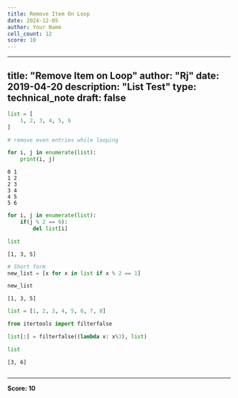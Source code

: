 ```yaml
---
title: Remove Item On Loop
date: 2024-12-05
author: Your Name
cell_count: 12
score: 10
---
```


---
title: "Remove Item on Loop"
author: "Rj"
date: 2019-04-20
description: "List Test"
type: technical_note
draft: false
---

```python
list = [
    1, 2, 3, 4, 5, 6
]
```


```python
# remove even entries while looping
```


```python
for i, j in enumerate(list):
    print(i, j)
```

    0 1
    1 2
    2 3
    3 4
    4 5
    5 6



```python
for i, j in enumerate(list):
    if(j % 2 == 0):
        del list[i]
```


```python
list
```




    [1, 3, 5]




```python
# Short form
new_list = [x for x in list if x % 2 == 1]
```


```python
new_list
```




    [1, 3, 5]




```python
list = [1, 2, 3, 4, 5, 6, 7, 8]
```


```python
from itertools import filterfalse

list[:] = filterfalse((lambda x: x%3), list)
```


```python
list
```




    [3, 6]




```python

```


---
**Score: 10**